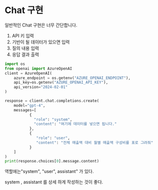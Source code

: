 # Chat 구현

일반적인 Chat 구현은 너무 간단합니다.&#x20;

1. API 키 입력
2. 기반이 될 데이터가 있으면 입력
3. 질의 내용 입력
4. 응답 결과 출력

```python
import os 
from openai import AzureOpenAI 
client = AzureOpenAI( 
	azure_endpoint = os.getenv("AZURE_OPENAI_ENDPOINT"), 	
	api_key=os.getenv("AZURE_OPENAI_API_KEY"), 
	api_version="2024-02-01" 
) 

response = client.chat.completions.create( 
	model="gpt-4", 
	messages=[
		   {
		     "role": "system", 
		     "content": "여기에 데이터를 넣으면 됩니다."
		   }, 
		   {  
		      "role": "user", 
		      "content": "전체 매출액 대비 월별 매출액 구성비를 표로 그려줘"
		   }
	]
)
print(response.choices[0].message.content)
```

역할에는"system", "user", assistant" 가 있다.&#x20;

system , assistant 를 상세 하게 작성하는 것이 좋다.&#x20;

